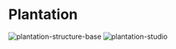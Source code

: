 # Plantation

![plantation-structure-base](https://github.com/user-attachments/assets/b987e459-ab4b-491e-8d1d-f553c5768e8a)
![plantation-studio](https://github.com/user-attachments/assets/90ad4387-c0ac-4689-8dfb-33ab11cd765d)

